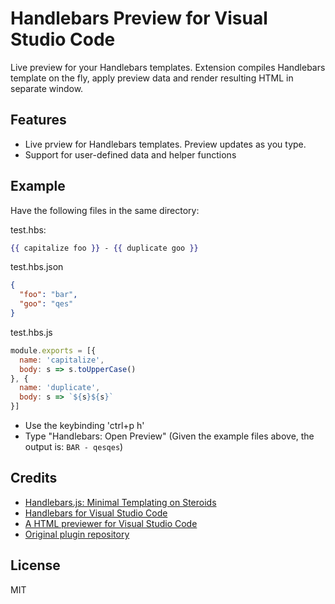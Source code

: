 # Handlebars Preview for Visual Studio Code

Live preview for your Handlebars templates. Extension compiles Handlebars template on the fly, apply preview data and render resulting HTML in separate window.

## Features

- Live prview for Handlebars templates. Preview updates as you type.
- Support for user-defined data and helper functions


## Example 
Have the following files in the same directory:

test.hbs:
```handlebars
{{ capitalize foo }} - {{ duplicate goo }}
```

test.hbs.json
```json
{ 
  "foo": "bar",
  "goo": "qes"
}
```

test.hbs.js
```js
module.exports = [{
  name: 'capitalize',
  body: s => s.toUpperCase()
}, {
  name: 'duplicate',
  body: s => `${s}${s}`
}]
```

- Use the keybinding 'ctrl+p h'
- Type "Handlebars: Open Preview" (Given the example files above, the output is: `BAR - qesqes`)

## Credits

- [Handlebars.js: Minimal Templating on Steroids](http://handlebarsjs.com/)
- [Handlebars for Visual Studio Code](https://marketplace.visualstudio.com/items?itemName=andrejunges.Handlebars)
- [A HTML previewer for Visual Studio Code](https://marketplace.visualstudio.com/items?itemName=tht13.html-preview-vscode)
- [Original plugin repository](https://github.com/chaliy/vscode-handlebars-preview)

## License

MIT
